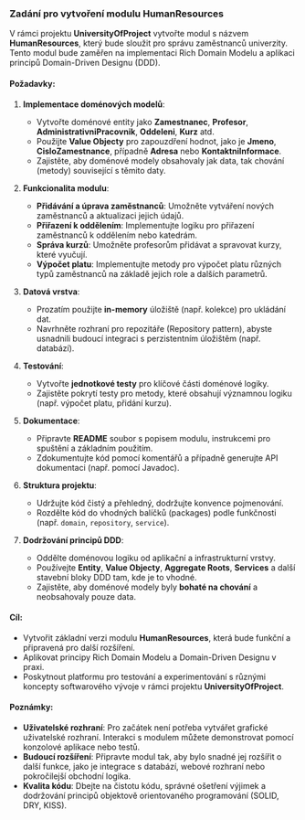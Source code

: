 ﻿### Zadání pro vytvoření modulu HumanResources

V rámci projektu **UniversityOfProject** vytvořte modul s názvem **HumanResources**, který bude sloužit pro správu zaměstnanců univerzity. Tento modul bude zaměřen na implementaci Rich Domain Modelu a aplikaci principů Domain-Driven Designu (DDD).

#### Požadavky:

1. **Implementace doménových modelů**:
   - Vytvořte doménové entity jako **Zamestnanec**, **Profesor**, **AdministrativniPracovnik**, **Oddeleni**, **Kurz** atd.
   - Použijte **Value Objecty** pro zapouzdření hodnot, jako je **Jmeno**, **CisloZamestnance**, případně **Adresa** nebo **KontaktniInformace**.
   - Zajistěte, aby doménové modely obsahovaly jak data, tak chování (metody) související s těmito daty.

2. **Funkcionalita modulu**:
   - **Přidávání a úprava zaměstnanců**: Umožněte vytváření nových zaměstnanců a aktualizaci jejich údajů.
   - **Přiřazení k oddělením**: Implementujte logiku pro přiřazení zaměstnanců k oddělením nebo katedrám.
   - **Správa kurzů**: Umožněte profesorům přidávat a spravovat kurzy, které vyučují.
   - **Výpočet platu**: Implementujte metody pro výpočet platu různých typů zaměstnanců na základě jejich role a dalších parametrů.

3. **Datová vrstva**:
   - Prozatím použijte **in-memory** úložiště (např. kolekce) pro ukládání dat.
   - Navrhněte rozhraní pro repozitáře (Repository pattern), abyste usnadnili budoucí integraci s perzistentním úložištěm (např. databází).

4. **Testování**:
   - Vytvořte **jednotkové testy** pro klíčové části doménové logiky.
   - Zajistěte pokrytí testy pro metody, které obsahují významnou logiku (např. výpočet platu, přidání kurzu).

5. **Dokumentace**:
   - Připravte **README** soubor s popisem modulu, instrukcemi pro spuštění a základním použitím.
   - Zdokumentujte kód pomocí komentářů a případně generujte API dokumentaci (např. pomocí Javadoc).

6. **Struktura projektu**:
   - Udržujte kód čistý a přehledný, dodržujte konvence pojmenování.
   - Rozdělte kód do vhodných balíčků (packages) podle funkčnosti (např. `domain`, `repository`, `service`).

7. **Dodržování principů DDD**:
   - Oddělte doménovou logiku od aplikační a infrastrukturní vrstvy.
   - Používejte **Entity**, **Value Objecty**, **Aggregate Roots**, **Services** a další stavební bloky DDD tam, kde je to vhodné.
   - Zajistěte, aby doménové modely byly **bohaté na chování** a neobsahovaly pouze data.

#### Cíl:

- Vytvořit základní verzi modulu **HumanResources**, která bude funkční a připravená pro další rozšíření.
- Aplikovat principy Rich Domain Modelu a Domain-Driven Designu v praxi.
- Poskytnout platformu pro testování a experimentování s různými koncepty softwarového vývoje v rámci projektu **UniversityOfProject**.

#### Poznámky:

- **Uživatelské rozhraní**: Pro začátek není potřeba vytvářet grafické uživatelské rozhraní. Interakci s modulem můžete demonstrovat pomocí konzolové aplikace nebo testů.
- **Budoucí rozšíření**: Připravte modul tak, aby bylo snadné jej rozšířit o další funkce, jako je integrace s databází, webové rozhraní nebo pokročilejší obchodní logika.
- **Kvalita kódu**: Dbejte na čistotu kódu, správné ošetření výjimek a dodržování principů objektově orientovaného programování (SOLID, DRY, KISS).